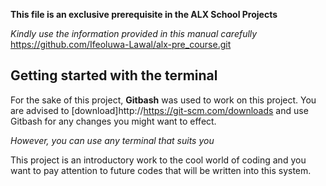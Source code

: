 **This file is an exclusive prerequisite in the ALX School Projects**

*Kindly use the information provided in this manual carefully*
https://github.com/Ifeoluwa-Lawal/alx-pre_course.git

<h2>Getting started with the terminal</h2>

For the sake of this project, **Gitbash** was used to work on this project. You are advised to [download]http://https://git-scm.com/downloads and use Gitbash for any changes you might want to effect.

*However, you can use any terminal that suits you*

This project is an introductory work to the cool world of coding and you want to pay attention to future codes that will be written into this system.

